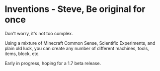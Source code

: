 Inventions - Steve, Be original for once
==========

Don't worry, it's not too complex. 

Using a mixture of Minecraft Common Sense, Scientific Experiments, 
and plain old luck, you can create any number of different machines, tools, items, block, etc.

Early in progress, hoping for a 1.7 beta release.

